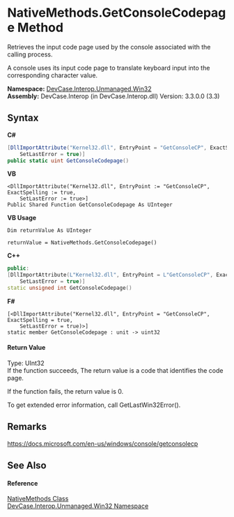 # NativeMethods.GetConsoleCodepage Method 
 

Retrieves the input code page used by the console associated with the calling process. 

 A console uses its input code page to translate keyboard input into the corresponding character value.

**Namespace:**&nbsp;<a href="N_DevCase_Interop_Unmanaged_Win32">DevCase.Interop.Unmanaged.Win32</a><br />**Assembly:**&nbsp;DevCase.Interop (in DevCase.Interop.dll) Version: 3.3.0.0 (3.3)

## Syntax

**C#**<br />
``` C#
[DllImportAttribute("Kernel32.dll", EntryPoint = "GetConsoleCP", ExactSpelling = true, 
	SetLastError = true)]
public static uint GetConsoleCodepage()
```

**VB**<br />
``` VB
<DllImportAttribute("Kernel32.dll", EntryPoint := "GetConsoleCP", ExactSpelling := true, 
	SetLastError := true>]
Public Shared Function GetConsoleCodepage As UInteger
```

**VB Usage**<br />
``` VB Usage
Dim returnValue As UInteger

returnValue = NativeMethods.GetConsoleCodepage()
```

**C++**<br />
``` C++
public:
[DllImportAttribute(L"Kernel32.dll", EntryPoint = L"GetConsoleCP", ExactSpelling = true, 
	SetLastError = true)]
static unsigned int GetConsoleCodepage()
```

**F#**<br />
``` F#
[<DllImportAttribute("Kernel32.dll", EntryPoint = "GetConsoleCP", ExactSpelling = true, 
	SetLastError = true)>]
static member GetConsoleCodepage : unit -> uint32 

```


#### Return Value
Type: UInt32<br />If the function succeeds, The return value is a code that identifies the code page. 

 If the function fails, the return value is 0. 

 To get extended error information, call GetLastWin32Error().

## Remarks
<a href="https://docs.microsoft.com/en-us/windows/console/getconsolecp" target="_blank">https://docs.microsoft.com/en-us/windows/console/getconsolecp</a>

## See Also


#### Reference
<a href="T_DevCase_Interop_Unmanaged_Win32_NativeMethods">NativeMethods Class</a><br /><a href="N_DevCase_Interop_Unmanaged_Win32">DevCase.Interop.Unmanaged.Win32 Namespace</a><br />